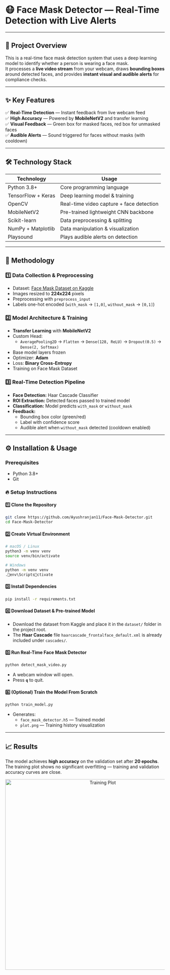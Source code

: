 
# 😷 Face Mask Detector — Real-Time Detection with Live Alerts  

---

## 🚀 Project Overview  

This is a real-time face mask detection system that uses a deep learning model to identify whether a person is wearing a face mask.  
It processes a **live video stream** from your webcam, draws **bounding boxes** around detected faces, and provides **instant visual and audible alerts** for compliance checks.

---

## ✨ Key Features  

✅ **Real-Time Detection** — Instant feedback from live webcam feed  
✅ **High Accuracy** — Powered by **MobileNetV2** and transfer learning  
✅ **Visual Feedback** — Green box for masked faces, red box for unmasked faces  
✅ **Audible Alerts** — Sound triggered for faces without masks (with cooldown)  

---

## 🛠️ Technology Stack  

| Technology      | Usage                               |
|-----------------|-------------------------------------|
| Python 3.8+     | Core programming language           |
| TensorFlow + Keras | Deep learning model & training     |
| OpenCV          | Real-time video capture + face detection |
| MobileNetV2     | Pre-trained lightweight CNN backbone |
| Scikit-learn    | Data preprocessing & splitting      |
| NumPy + Matplotlib | Data manipulation & visualization  |
| Playsound       | Plays audible alerts on detection    |

---

## 🧠 Methodology  

### 1️⃣ Data Collection & Preprocessing  

- Dataset: [Face Mask Dataset on Kaggle](https://www.kaggle.com/)  
- Images resized to **224x224** pixels  
- Preprocessing with `preprocess_input`  
- Labels one-hot encoded (`with_mask` → `[1,0]`, `without_mask` → `[0,1]`)  

### 2️⃣ Model Architecture & Training  

- **Transfer Learning** with **MobileNetV2**  
- Custom Head:
  - `AveragePooling2D` → `Flatten` → `Dense(128, ReLU)` → `Dropout(0.5)` → `Dense(2, Softmax)`  
- Base model layers frozen  
- Optimizer: **Adam**  
- Loss: **Binary Cross-Entropy**  
- Training on Face Mask Dataset  

### 3️⃣ Real-Time Detection Pipeline  

- **Face Detection:** Haar Cascade Classifier  
- **ROI Extraction:** Detected faces passed to trained model  
- **Classification:** Model predicts `with_mask` or `without_mask`  
- **Feedback:**  
  - Bounding box color (green/red)  
  - Label with confidence score  
  - Audible alert when `without_mask` detected (cooldown enabled)  

---

## ⚙️ Installation & Usage  

### Prerequisites  

- Python 3.8+  
- Git  

### 🔥 Setup Instructions  

#### 1️⃣ Clone the Repository  

```bash
git clone https://github.com/Ayushranjan11/Face-Mask-Detector.git
cd Face-Mask-Detector
```

#### 2️⃣ Create Virtual Environment  

```bash
# macOS / Linux
python3 -m venv venv
source venv/bin/activate

# Windows
python -m venv venv
.env\Scriptsctivate
```

#### 3️⃣ Install Dependencies  

```bash
pip install -r requirements.txt
```

#### 4️⃣ Download Dataset & Pre-trained Model  

- Download the dataset from Kaggle and place it in the `dataset/` folder in the project root.  
- The **Haar Cascade** file `haarcascade_frontalface_default.xml` is already included under `cascades/`.  

#### 5️⃣ Run Real-Time Face Mask Detector  

```bash
python detect_mask_video.py
```

- A webcam window will open.  
- Press **`q`** to quit.  

#### 6️⃣ (Optional) Train the Model From Scratch  

```bash
python train_model.py
```

- Generates:
  - `face_mask_detector.h5` — Trained model  
  - `plot.png` — Training history visualization  

---

## 📈 Results  

The model achieves **high accuracy** on the validation set after **20 epochs**.  
The training plot shows no significant overfitting — training and validation accuracy curves are close.  

<p align="center">
  <img src="plot.png" alt="Training Plot" width="600"/>
</p>


